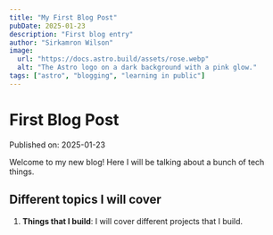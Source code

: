 ```yaml
---
title: "My First Blog Post"
pubDate: 2025-01-23
description: "First blog entry"
author: "Sirkamron Wilson"
image:
  url: "https://docs.astro.build/assets/rose.webp"
  alt: "The Astro logo on a dark background with a pink glow."
tags: ["astro", "blogging", "learning in public"]
---
```


# First Blog Post

Published on: 2025-01-23

Welcome to my new blog! Here I will be talking about a bunch of tech things.

## Different topics I will cover

1. **Things that I build**: I will cover different projects that I build.
